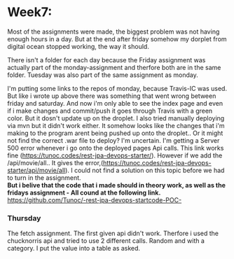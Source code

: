 # Week7:
Most of the assignments were made, the biggest problem was not having enough hours in a day. But at the end after friday somehow my dorplet from digital ocean stopped working, the way it should.

There isn't a folder for each day because the Friday assignment was actually part of the monday-assignment and therfore both are in the same folder. Tuesday was also part of the same assignment as monday.

I'm putting some links to the repos of monday, because Travis-IC was used. But like i wrote up above there was something that went wrong between friday and saturday. And now i'm only able to see the index page and even if i make changes and commit/push it goes through Travis with a green color. But it dosn't update up on the droplet. I also tried manually deploying via mvn but it didn't work either. It somehow looks like the changes that i'm making to the program arent being pushed up onto the droplet.. Or it might not find the correct .war file to deploy? I'm uncertain.
I'm getting a Server 500 error whenever i go onto the deployed pages Api calls.
This link works fine (https://tunoc.codes/rest-jpa-devops-starter/).
However if we add the /api/movie/all.. It gives the error,(https://tunoc.codes/rest-jpa-devops-starter/api/movie/all).
I could not find a solution on this topic before we had to turn in the assignment.  
__But i belive that the code that i made should in theory work, as well as the fridays assignment - All cound at the following link.__ 
https://github.com/Tunoc/-rest-jpa-devops-startcode-POC-

### Thursday 
The fetch assignment.
The first given api didn't work.
Therfore i used the chucknorris api and tried to use 2 different calls. Random and with a category.
I put the value into a table as asked.
